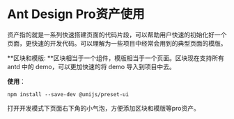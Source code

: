 # Ant Design Pro资产使用

资产指的就是一系列快速搭建页面的代码片段，可以帮助用户快速的初始化好一个页面，更快速的开发代码。可以理解为一些项目中经常会用到的典型页面的模版。

**区块和模版: **区块相当于一个组件，模版相当于一个页面。区块现在支持所有 antd 中的 demo，可以更加快速的将 demo 导入到项目中去。

**使用**：

```
npm install --save-dev @umijs/preset-ui
```

打开开发模式下页面右下角的小气泡，方便添加区块和模版等pro资产。

